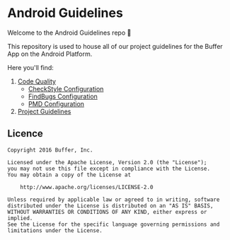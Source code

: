 # Android Guidelines

Welcome to the Android Guidelines repo 👋 

This repository is used to house all of our project guidelines for the Buffer App on the Android Platform.  
  
Here you'll find:

1. [Code Quality](/Code_Quality)  
   * [CheckStyle Configuration](/Code_Quality/checkstyle)  
   * [FindBugs Configuration](/Code_Quality/findbugs)  
   * [PMD Configuration](/Code_Quality/pmd) 
2. [Project Guidelines](project_style_guidelines.md) 

## Licence

```
Copyright 2016 Buffer, Inc.

Licensed under the Apache License, Version 2.0 (the "License");
you may not use this file except in compliance with the License.
You may obtain a copy of the License at

    http://www.apache.org/licenses/LICENSE-2.0

Unless required by applicable law or agreed to in writing, software
distributed under the License is distributed on an "AS IS" BASIS,
WITHOUT WARRANTIES OR CONDITIONS OF ANY KIND, either express or implied.
See the License for the specific language governing permissions and
limitations under the License.
```
